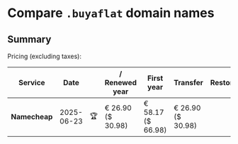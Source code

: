 # Compare `.buyaflat` domain names

## Summary

Pricing (excluding taxes):

| Service | Date |  | / Renewed year | First year | Transfer | Restoration |
|--|--|--|--|--|--|--|
| **Namecheap** | 2025-06-23 | 🏆 | € 26.90<br>($ 30.98) | € 58.17<br>($ 66.98) | € 26.90<br>($ 30.98) |  |
